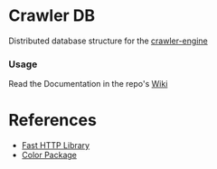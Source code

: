 # Crawler DB

Distributed database structure for the [crawler-engine](https://github.com/BiltuDas1/crawler-engine)

### Usage

Read the Documentation in the repo's [Wiki](https://github.com/BiltuDas1/crawler-db/wiki)

# References

- [Fast HTTP Library](https://github.com/valyala/fasthttp)
- [Color Package](https://github.com/fatih/color)
